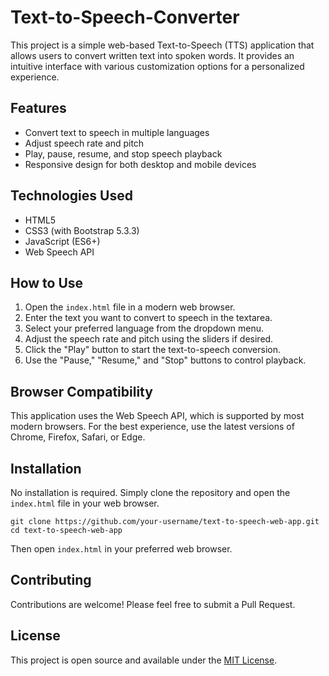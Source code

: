 # Text-to-Speech-Converter

This project is a simple web-based Text-to-Speech (TTS) application that allows users to convert written text into spoken words. It provides an intuitive interface with various customization options for a personalized experience.

## Features

- Convert text to speech in multiple languages
- Adjust speech rate and pitch
- Play, pause, resume, and stop speech playback
- Responsive design for both desktop and mobile devices

## Technologies Used

- HTML5
- CSS3 (with Bootstrap 5.3.3)
- JavaScript (ES6+)
- Web Speech API

## How to Use

1. Open the `index.html` file in a modern web browser.
2. Enter the text you want to convert to speech in the textarea.
3. Select your preferred language from the dropdown menu.
4. Adjust the speech rate and pitch using the sliders if desired.
5. Click the "Play" button to start the text-to-speech conversion.
6. Use the "Pause," "Resume," and "Stop" buttons to control playback.

## Browser Compatibility

This application uses the Web Speech API, which is supported by most modern browsers. For the best experience, use the latest versions of Chrome, Firefox, Safari, or Edge.

## Installation

No installation is required. Simply clone the repository and open the `index.html` file in your web browser.

```
git clone https://github.com/your-username/text-to-speech-web-app.git
cd text-to-speech-web-app
```

Then open `index.html` in your preferred web browser.

## Contributing

Contributions are welcome! Please feel free to submit a Pull Request.

## License

This project is open source and available under the [MIT License](LICENSE).
